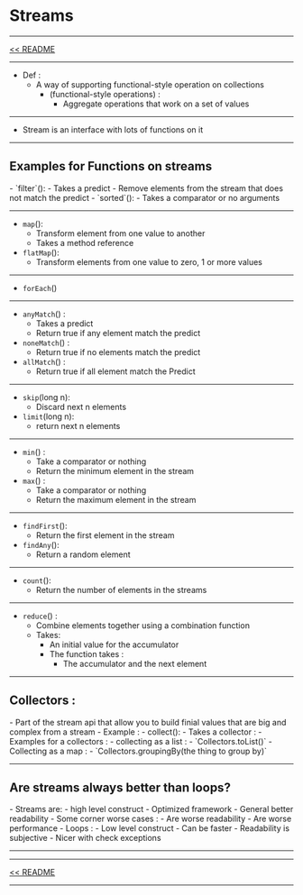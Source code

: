 <h1>Streams</h1>
<hr>
<a href="README.md">&lt;&lt; README </a>
<hr>

- Def :
    - A way of supporting functional-style operation on collections 
        - (functional-style operations) :
            - Aggregate operations that work on a set of values 
<hr>

- Stream is an interface with lots of functions on it 
<hr>


<h2>Examples for Functions on streams </h2>
- `filter`():
    - Takes a predict
    - Remove elements from the stream that does not match the predict
- `sorted`():
    - Takes a comparator or no arguments
<hr>

- `map`():
    - Transform element from one value to another
    - Takes a method reference
- `flatMap`():
    - Transform elements from one value to zero, 1 or more values
<hr>

- `forEach`()
<hr>

- `anyMatch`() :
    - Takes a predict
    - Return true if any element match the predict
- `noneMatch`() :
    - Return true if no elements match the predict
- `allMatch`() :
    - Return true if all element match the Predict
<hr>

- `skip`(long n):
    - Discard next n elements
- `limit`(long n):
    - return next n elements
<hr>

- `min`() :
    - Take a comparator or nothing
    - Return the minimum element in the stream
- `max`() :
    - Take a comparator or nothing
    - Return the maximum element in the stream
<hr>

- `findFirst`():
    - Return the first element in the stream
- `findAny`():
    - Return a random element
<hr>

- `count`():
    - Return the number of elements in the streams
<hr>


- `reduce`() :
    - Combine elements together using a combination function
    - Takes:
        - An initial value for the accumulator
        - The function takes :
            - The accumulator and the  next element   
<hr>


<h2>Collectors :</h2>
- Part of the stream api that allow you to build finial values that are big and complex from a stream
- Example :
    - collect():
        - Takes a collector :
            - Examples for a collectors :
                - collecting as a list :
                  - `Collectors.toList()`
                - Collecting as a map :
                    - `Collectors.groupingBy(the thing to group by)`
    
- ---------------------------

<h2>Are streams always better than loops?</h2>
- Streams are:
    -  high level construct 
    - Optimized framework
    - General better readability
    - Some corner worse cases :
        - Are worse readability 
        - Are worse performance
- Loops :
    - Low level construct
    - Can be faster
    - Readability is subjective 
    - Nicer with check exceptions
    
- ----------------------------

<hr>
<a href="README.md">&lt;&lt; README </a>
<hr>


